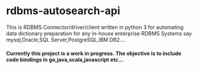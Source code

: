 # rdbms-autosearch-api  

This is RDBMS Connector/driver/client written in python 3 for automating data dictionary preparation for any in-house enterprise RDBMS Systems say mysql,Oracle,SQL Server,PostgreSQL,IBM DB2....  

#### Currently this project is a work in progress. The objective is to include code bindings in go,java,scala,javascript etc... 
